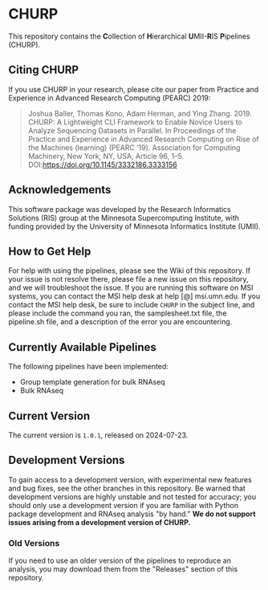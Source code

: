 # CHURP
This repository contains the **C**ollection of **H**ierarchical **U**MII-**R**IS **P**ipelines (CHURP).

## Citing CHURP
If you use CHURP in your research, please cite our paper from Practice and Experience in Advanced Research Computing (PEARC) 2019:

>Joshua Baller, Thomas Kono, Adam Herman, and Ying Zhang. 2019. CHURP: A Lightweight CLI Framework to Enable Novice Users to Analyze Sequencing Datasets in Parallel. In Proceedings of the Practice and Experience in Advanced Research Computing on Rise of the Machines (learning) (PEARC ’19). Association for Computing Machinery, New York, NY, USA, Article 96, 1–5. DOI:https://doi.org/10.1145/3332186.3333156

## Acknowledgements
This software package was developed by the Research Informatics Solutions (RIS) group at the Minnesota Supercomputing Institute, with funding provided by the University of Minnesota Informatics Institute (UMII).

## How to Get Help
For help with using the pipelines, please see the Wiki of this repository. If your issue is not resolve there, please file a new issue on this repository, and we will troubleshoot the issue. If you are running this software on MSI systems, you can contact the MSI help desk at help [@] msi.umn.edu. If you contact the MSI help desk, be sure to include `CHURP` in the subject line, and please include the command you ran, the samplesheet.txt file, the pipeline.sh file, and a description of the error you are encountering.

## Currently Available Pipelines
The following pipelines have been implemented:

- Group template generation for bulk RNAseq
- Bulk RNAseq

## Current Version
The current version is `1.0.1`, released on 2024-07-23.

## Development Versions
To gain access to a development version, with experimental new features and bug fixes, see the other branches in this repository. Be warned that development versions are highly unstable and not tested for accuracy; you should only use a development version if you are familiar with Python package development and RNAseq analysis "by hand." **We do not support issues arising from a development version of CHURP.**

### Old Versions
If you need to use an older version of the pipelines to reproduce an analysis,
you may download them from the "Releases" section of this repository.
